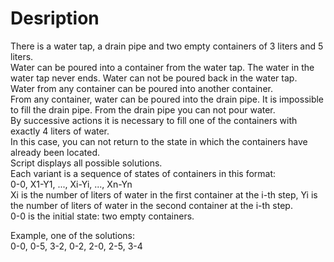 # Desription
There is a water tap, a drain pipe and two empty containers of 3 liters and 5 liters.  
Water can be poured into a container from the water tap. The water in the water tap never ends. Water can not be poured back in the water tap.  
Water from any container can be poured into another container.  
From any container, water can be poured into the drain pipe. It is impossible to fill the drain pipe. From the drain pipe you can not pour water.  
By successive actions it is necessary to fill one of the containers with exactly 4 liters of water.  
In this case, you can not return to the state in which the containers have already been located.  
Script displays all possible solutions.  
Each variant is a sequence of states of containers in this format:  
0-0, X1-Y1, ..., Xi-Yi, ..., Xn-Yn  
Xi is the number of liters of water in the first container at the i-th step, Yi is the number of liters of water in the second container at the i-th step.  
0-0 is the initial state: two empty containers.  

Example, one of the solutions:  
0-0, 0-5, 3-2, 0-2, 2-0, 2-5, 3-4